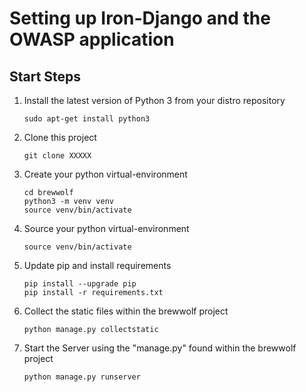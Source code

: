 # Setting up Iron-Django and the OWASP application

## Start Steps

1. Install the latest version of Python 3 from your distro repository
    ```
    sudo apt-get install python3
    ```

1. Clone this project
    ```
    git clone XXXXX
    ```

1. Create your python virtual-environment
    ```
    cd brewwolf
    python3 -m venv venv
    source venv/bin/activate
    ```
    
1. Source your python virtual-environment    
    ```
    source venv/bin/activate
    ```

1. Update pip and install requirements
    ```
    pip install --upgrade pip
    pip install -r requirements.txt
    ```

1. Collect the static files within the brewwolf project
    ```
    python manage.py collectstatic
    ```

1. Start the Server using the "manage.py" found within the brewwolf project
    ```
    python manage.py runserver
    ```
